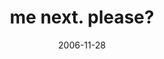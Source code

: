 ---
layout: base.njk
title : 'me next. please?' 
view_title : 'me next. please?' 
year : '2006' 
date : '2006-11-28' 
img_file : '/drawing/menextplease-.png' 
html_file : 'menextplease-' 
next_html : 'ok.html' 
year_order : '291' 
permalink : "title/{{html_file}}.html"
---
